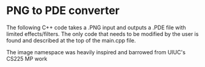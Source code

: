 # PNG to PDE converter

The following C++ code takes a .PNG input and outputs a .PDE file with limited effects/filters.
The only code that needs to be modified by the user is found and described at the top of the main.cpp file.

The image namespace was heavily inspired and barrowed from UIUC's CS225 MP work
